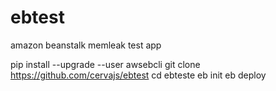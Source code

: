 # ebtest
amazon beanstalk memleak test app

pip install --upgrade --user awsebcli
git clone https://github.com/cervajs/ebtest
cd ebteste
eb init
eb deploy

